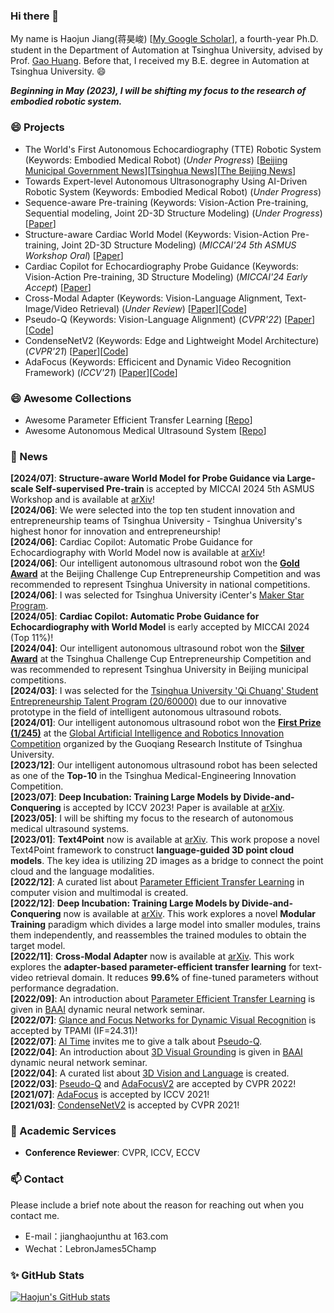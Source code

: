 ### Hi there 👋
My name is Haojun Jiang(蒋昊峻) [[My Google Scholar](https://scholar.google.com/citations?user=ULmStp8AAAAJ&hl=en)], a fourth-year Ph.D. student in the Department of Automation at Tsinghua University, advised by Prof. [Gao Huang](http://www.gaohuang.net/). Before that, I received my B.E. degree in Automation at Tsinghua University. 😄

_**Beginning in May (2023), I will be shifting my focus to the research of embodied robotic system.**_ 

<!--**jianghaojun/jianghaojun** is a ✨ _special_ ✨ repository because its `README.md` (this file) appears on your GitHub profile.

Here are some ideas to get you started:
- 🔭 I’m currently working on ...
- 🌱 I’m currently learning ...
- 👯 I’m looking to collaborate on ...
- 🤔 I’m looking for help with ...
- 💬 Ask me about ...
- 📫 How to reach me: ...
- 😄 Pronouns: ...
- ⚡ Fun fact: ...
-->

### 😄 Projects
- The World's First Autonomous Echocardiography (TTE) Robotic System (Keywords: Embodied Medical Robot) (_Under Progress_) [[Beijing Municipal Government News](https://www.beijing.gov.cn/ywdt/yaowen/202406/t20240616_3713609.html#:~:text=%E6%9C%BA%E6%A2%B0%E8%87%82%E6%90%AD%E8%BD%BD%E6%8E%A2%E5%A4%B4%E5%9C%A8%E8%A2%AB%E6%A3%80%E6%B5%8B%E8%80%85%E7%9A%84%E8%83%B8%E9%83%A8%E5%BE%80%E5%A4%8D%E7%A7%BB%E5%8A%A8%EF%BC%8C%E5%BF%83%E8%84%8F%E8%B7%B3%E5%8A%A8%E7%9A%84%E7%94%BB%E9%9D%A2%E5%B0%B1%E5%9C%A8%E5%BA%8A%E6%97%81%E7%9A%84%E6%98%BE%E7%A4%BA%E5%B1%8F%E4%B8%8A%E5%91%88%E7%8E%B0%E5%87%BA%E6%9D%A5%E3%80%82%E7%8E%8B%E4%BB%B2%E8%BF%9C%E4%BB%8B%E7%BB%8D%EF%BC%8C%E6%99%BA%E6%BA%90%E7%A0%94%E7%A9%B6%E9%99%A2%E4%B8%8E%E6%B8%85%E5%8D%8E%E5%A4%A7%E5%AD%A6%E3%80%81301%E5%8C%BB%E9%99%A2%E5%90%88%E4%BD%9C%E7%A0%94%E5%8F%91%E7%9A%84%E5%85%A8%E7%90%83%E9%A6%96%E5%88%9B%E6%99%BA%E8%83%BD%E5%BF%83%E8%84%8F%E8%B6%85%E5%A3%B0%E6%9C%BA%E5%99%A8%E4%BA%BA%EF%BC%8C%E8%83%BD%E5%9C%A8%E9%AB%98%E9%80%9F%E5%8A%A8%E6%80%81%E7%8E%AF%E5%A2%83%E4%B8%8B%E5%BF%AB%E9%80%9F%E8%AE%A1%E7%AE%97%E6%8F%90%E5%8F%96%E5%BF%83%E8%84%8F%E7%89%B9%E5%BE%81%E3%80%82%E4%B8%B4%E5%BA%8A%E9%AA%8C%E8%AF%81%E7%BB%93%E6%9E%9C%E6%98%BE%E7%A4%BA%EF%BC%8C%E5%AE%83%E6%A3%80%E6%B5%8B%E7%9A%84%E5%87%86%E7%A1%AE%E6%80%A7%E3%80%81%E9%AB%98%E6%95%88%E6%80%A7%E4%B8%8E%E4%BA%BA%E7%B1%BB%E5%8C%BB%E7%94%9F%E5%9F%BA%E6%9C%AC%E6%8C%81%E5%B9%B3%EF%BC%8C%E4%BD%86%E7%A8%B3%E5%AE%9A%E6%80%A7%E5%92%8C%E8%88%92%E9%80%82%E6%80%A7%E6%98%BE%E8%91%97%E9%AB%98%E4%BA%8E%E4%BA%BA%E7%B1%BB%E5%8C%BB%E7%94%9F%EF%BC%8C%E5%AF%B9%E6%8F%90%E5%8D%87%E8%B6%85%E5%A3%B0%E5%8C%BB%E7%96%97%E7%9A%84%E6%99%AE%E5%8F%8A%E5%BA%A6%E6%9C%89%E9%87%8D%E8%A6%81%E6%84%8F%E4%B9%89%E3%80%82)][[Tsinghua News](https://www.tsinghua.edu.cn/info/1182/112305.htm#:~:text=%E8%81%94%E5%90%88%E9%A2%86%E8%A7%86%E6%99%BA%E8%BF%9C%E7%A0%94%E5%8F%91%E4%BA%86%E5%85%A8%E7%90%83%E9%A6%96%E4%B8%AA%E6%99%BA%E8%83%BD%E5%BF%83%E8%84%8F%E8%B6%85%E5%A3%B0%E6%9C%BA%E5%99%A8%E4%BA%BA%EF%BC%8C%E5%AE%9E%E7%8E%B0%E4%BA%86%E5%85%A8%E7%90%83%E9%A6%96%E4%BE%8B%E7%9C%9F%E4%BA%BA%E8%BA%AB%E4%B8%8A%E7%9A%84%E8%87%AA%E4%B8%BB%E5%BF%83%E8%84%8F%E8%B6%85%E5%A3%B0%E6%89%AB%E6%9F%A5%E7%AD%89)][[The Beijing News](https://m.bjnews.com.cn/detail/1718346019129880.html)]
- Towards Expert-level Autonomous Ultrasonography Using AI-Driven Robotic System (Keywords: Embodied Medical Robot) (_Under Progress_)
- Sequence-aware Pre-training (Keywords: Vision-Action Pre-training, Sequential modeling, Joint 2D-3D Structure Modeling) (_Under Progress_) [[Paper](https://arxiv.org/abs/2408.15026)]
- Structure-aware Cardiac World Model (Keywords: Vision-Action Pre-training, Joint 2D-3D Structure Modeling) (_MICCAI'24 5th ASMUS Workshop Oral_) [[Paper](https://arxiv.org/abs/2406.19756)]
- Cardiac Copilot for Echocardiography Probe Guidance (Keywords: Vision-Action Pre-training, 3D Structure Modeling) (_MICCAI'24 Early Accept_) [[Paper](http://arxiv.org/abs/2406.13165)]
- Cross-Modal Adapter (Keywords: Vision-Language Alignment, Text-Image/Video Retrieval) (_Under Review_)     [[Paper](https://arxiv.org/abs/2211.09623)][[Code](https://github.com/LeapLabTHU/Cross-Modal-Adapter)]
- Pseudo-Q        (Keywords: Vision-Language Alignment) (_CVPR'22_)                [[Paper](https://arxiv.org/abs/2203.08481)][[Code](https://github.com/LeapLabTHU/Pseudo-Q)]
- CondenseNetV2   (Keywords: Edge and Lightweight Model Architecture) (_CVPR'21_)                [[Paper](https://arxiv.org/abs/2104.04382)][[Code](https://github.com/jianghaojun/CondenseNetV2)]
- AdaFocus        (Keywords: Efficicent and Dynamic Video Recognition Framework) (_ICCV'21_)                [[Paper](https://arxiv.org/abs/2105.03245)][[Code](https://github.com/blackfeather-wang/AdaFocus)]

### 😄 Awesome Collections
- Awesome Parameter Efficient Transfer Learning [[Repo](https://github.com/jianghaojun/Awesome-Parameter-Efficient-Transfer-Learning)]
- Awesome Autonomous Medical Ultrasound System [[Repo](https://github.com/jianghaojun/Awesome-Autonomous-Medical-Ultrasound-System)]

### 💬 News
**[2024/07]**: **Structure-aware World Model for Probe Guidance via Large-scale Self-supervised Pre-train** is accepted by MICCAI 2024 5th ASMUS Workshop and is available at [arXiv](https://arxiv.org/abs/2406.19756)!  
**[2024/06]**: We were selected into the top ten student innovation and entrepreneurship teams of Tsinghua University - Tsinghua University's highest honor for innovation and entrepreneurship!  
**[2024/06]**: Cardiac Copilot: Automatic Probe Guidance for Echocardiography with World Model now is available at [arXiv](http://arxiv.org/abs/2406.13165)!  
**[2024/06]**: Our intelligent autonomous ultrasound robot won the **[Gold Award]()** at the Beijing Challenge Cup Entrepreneurship Competition and was recommended to represent Tsinghua University in national competitions.  
**[2024/06]**: I was selected for Tsinghua University iCenter's [Maker Star Program](https://mp.weixin.qq.com/s/IeQXQZAgocu6yQmqhvnpnw).  
**[2024/05]**: **Cardiac Copilot: Automatic Probe Guidance for Echocardiography with World Model** is early accepted by MICCAI 2024 (Top 11%)!  
**[2024/04]**: Our intelligent autonomous ultrasound robot won the **[Silver Award](https://mp.weixin.qq.com/s/fdXa1T2ZeR5FAWVE7XHFzQ)** at the Tsinghua Challenge Cup Entrepreneurship Competition and was recommended to represent Tsinghua University in Beijing municipal competitions.  
**[2024/03]**: I was selected for the [Tsinghua University 'Qi Chuang' Student Entrepreneurship Talent Program (20/60000)](https://mp.weixin.qq.com/s/bI7CmFoI8880GtJxMV28Uw) due to our innovative prototype in the field of intelligent autonomous ultrasound robots.  
**[2024/01]**: Our intelligent autonomous ultrasound robot won the **[First Prize (1/245)](https://mp.weixin.qq.com/s/KjNxJn9RK4nBqRgXhSEPLA)** at the [Global Artificial Intelligence and Robotics Innovation Competition](http://gqcup-os.gqy.tsinghua.edu.cn:8080/) organized by the Guoqiang Research Institute of Tsinghua University.  
**[2023/12]**: Our intelligent autonomous ultrasound robot has been selected as one of the **Top-10** in the Tsinghua Medical-Engineering Innovation Competition.  
**[2023/07]**: **Deep Incubation: Training Large Models by Divide-and-Conquering** is accepted by ICCV 2023! Paper is available at [arXiv](https://arxiv.org/abs/2212.04129).  
**[2023/05]**: I will be shifting my focus to the research of autonomous medical ultrasound systems.  
**[2023/01]**: **Text4Point** now is available at [arXiv](https://arxiv.org/abs/2301.07584). This work propose a novel Text4Point framework to construct **language-guided 3D point cloud models**. The key idea is utilizing 2D images as a bridge to connect the point cloud and the language modalities.    
**[2022/12]**: A curated list about [Parameter Efficient Transfer Learning](https://github.com/jianghaojun/Awesome-Parameter-Efficient-Transfer-Learning) in computer vision and multimodal is created.  
**[2022/12]**: **Deep Incubation: Training Large Models by Divide-and-Conquering** now is available at [arXiv](https://arxiv.org/abs/2212.04129). This work explores a novel **Modular Training** paradigm which divides a large model into smaller modules, trains them independently, and reassembles the trained modules to obtain the target model.  
**[2022/11]**: **Cross-Modal Adapter** now is available at [arXiv](https://arxiv.org/abs/2211.09623). This work explores the **adapter-based parameter-efficient transfer learning** for text-video retrieval domain. It reduces **99.6\%** of fine-tuned parameters without performance degradation.  
**[2022/09]**: An introduction about [Parameter Efficient Transfer Learning](https://cloud.tsinghua.edu.cn/f/73309dec3ea3496db459/?dl=1) is given in [BAAI](https://www.baai.ac.cn/english.html) dynamic neural network seminar.  
**[2022/07]**: [Glance and Focus Networks for Dynamic Visual Recognition](https://arxiv.org/pdf/2201.03014.pdf) is accepted by TPAMI (IF=24.31)!  
**[2022/07]**: [AI Time](http://www.aitime.cn/) invites me to give a talk about [Pseudo-Q](https://www.bilibili.com/video/BV1LB4y1e7kT?spm_id_from=333.337.search-card.all.click&vd_source=17f8133aaca9f7f8e61c08b61e26d162).  
**[2022/04]**: An introduction about [3D Visual Grounding](https://cloud.tsinghua.edu.cn/f/31f0f6930817424db210/?dl=1) is given in [BAAI](https://www.baai.ac.cn/english.html) dynamic neural network seminar.  
**[2022/04]**: A curated list about [3D Vision and Language](https://github.com/jianghaojun/Awesome-3D-Visual-Grounding) is created.  
**[2022/03]**: [Pseudo-Q](https://arxiv.org/abs/2203.08481) and [AdaFocusV2](https://arxiv.org/abs/2112.14238) are accepted by CVPR 2022!  
**[2021/07]**: [AdaFocus](https://arxiv.org/abs/2105.03245) is accepted by ICCV 2021!  
**[2021/03]**: [CondenseNetV2](https://arxiv.org/abs/2104.04382) is accepted by CVPR 2021!  

### 🌱 Academic Services 
- **Conference Reviewer**: CVPR, ICCV, ECCV

### 📫 Contact 
Please include a brief note about the reason for reaching out when you contact me. 
- E-mail：jianghaojunthu at 163.com  
- Wechat：LebronJames5Champ

### ✨ GitHub Stats 
[![Haojun's GitHub stats](https://github-readme-stats.vercel.app/api?username=jianghaojun&show_icons=true&theme=tokyonight)](https://github.com/anuraghazra/github-readme-stats)

<!-- ### Visitors -->
<!-- <p align="left"> 
  <img src="https://profile-counter.glitch.me/jianghaojun/count.svg" />
</p> -->
<!-- <a href="https://www.easycounter.com/">
<img src="https://www.easycounter.com/counter.php?jhj20"
border="0" alt="stats counter"></a>
<br><a href="https://www.easycounter.com/"></a>
 -->
